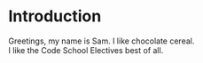 # Introduction

Greetings, my name is Sam. I like chocolate cereal.  
I like the Code School Electives best of all.


